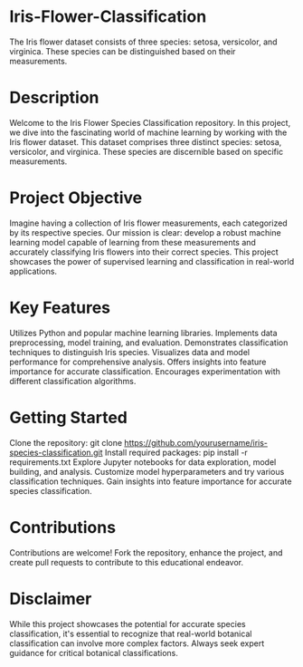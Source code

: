 # Iris-Flower-Classification
The Iris flower dataset consists of three species: setosa, versicolor, and virginica. These species can be distinguished based on their measurements.

# Description

Welcome to the Iris Flower Species Classification repository. In this project, we dive into the fascinating world of machine learning by working with the Iris flower dataset. This dataset comprises three distinct species: setosa, versicolor, and virginica. These species are discernible based on specific measurements.

# Project Objective

Imagine having a collection of Iris flower measurements, each categorized by its respective species. Our mission is clear: develop a robust machine learning model capable of learning from these measurements and accurately classifying Iris flowers into their correct species. This project showcases the power of supervised learning and classification in real-world applications.

# Key Features

Utilizes Python and popular machine learning libraries.
Implements data preprocessing, model training, and evaluation.
Demonstrates classification techniques to distinguish Iris species.
Visualizes data and model performance for comprehensive analysis.
Offers insights into feature importance for accurate classification.
Encourages experimentation with different classification algorithms.

# Getting Started

Clone the repository: git clone https://github.com/yourusername/iris-species-classification.git
Install required packages: pip install -r requirements.txt
Explore Jupyter notebooks for data exploration, model building, and analysis.
Customize model hyperparameters and try various classification techniques.
Gain insights into feature importance for accurate species classification.

# Contributions

Contributions are welcome! Fork the repository, enhance the project, and create pull requests to contribute to this educational endeavor.

# Disclaimer

While this project showcases the potential for accurate species classification, it's essential to recognize that real-world botanical classification can involve more complex factors. Always seek expert guidance for critical botanical classifications.

